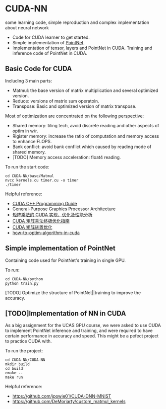 # CUDA-NN
some learning code, simple reproduction and complex implementation about neural network

* Code for CUDA learner to get started.
* Simple implementation of [PointNet](https://arxiv.org/abs/1612.00593).
* Implementation of tensor, layers and PointNet in CUDA. Training and inference code of PointNet in CUDA.

## Basic Code for CUDA
Including 3 main parts:
* Matmul: the base version of matrix multiplication and several optimized version.
* Reduce: versions of matrix sum operatoin.
* Transpose: Basic and optimized version of matrix transpose.

Most of optimization are concentrated on the following perspective:
* Shared memory: tiling tech, avoid discrete reading and other aspects of optim in w/r.
* Rigister memory: increase the ratio of computation and memory access to enhance FLOPS.
* Bank conflict: avoid bank conflict which caused by reading mode of shared memory.
* [TODO] Memory access acceleration: float4 reading.

To run the start code:
```
cd CUDA-NN/base/Matmul
nvcc kernels.cu timer.cu -o timer
./timer
```

Helpful reference:
* [CUDA C++ Programming Guide](https://docs.nvidia.com/cuda/cuda-c-programming-guide/index.html#atomic-functions)
* General-Purpose Graphics Processor Architecture
* [矩阵乘法的 CUDA 实现、优化及性能分析](https://chiemon.github.io/2020/02/06/CUDA-%E7%9F%A9%E9%98%B5%E4%B9%98%E6%B3%95-%E4%BC%98%E5%8C%96%E5%8F%8A%E6%80%A7%E8%83%BD%E5%88%86%E6%9E%90-%E4%B8%8A.html)
* [CUDA 矩阵乘法终极优化指南](https://zhuanlan.zhihu.com/p/410278370)
* [CUDA 矩阵转置优化](https://code.hitori.moe/post/cuda-transpose-optimization/)
* [how-to-optim-algorithm-in-cuda](https://github.com/BBuf/how-to-optim-algorithm-in-cuda)

## Simple implementation of PointNet
Containing code used for PointNet's training in single GPU.

To run:
```
cd CUDA-NN/python
python train.py
```

[TODO] Optimize the structure of PointNet||training to improve the accuracy.

## [TODO]Implementation of NN in CUDA
As a big assignment for the UCAS GPU course, we were asked to use CUDA to implement PointNet inference and training, and were required to have certain performance in accuracy and speed. This might be a pefect project to practice CUDA with.

To run the project:
```
cd CUDA-NN/CUDA-NN
mkdir build
cd build
cmake ..
make run
```

Helpful reference:
* https://github.com/jpowie01/CUDA-DNN-MNIST
* https://github.com/DeMoriarty/custom_matmul_kernels







